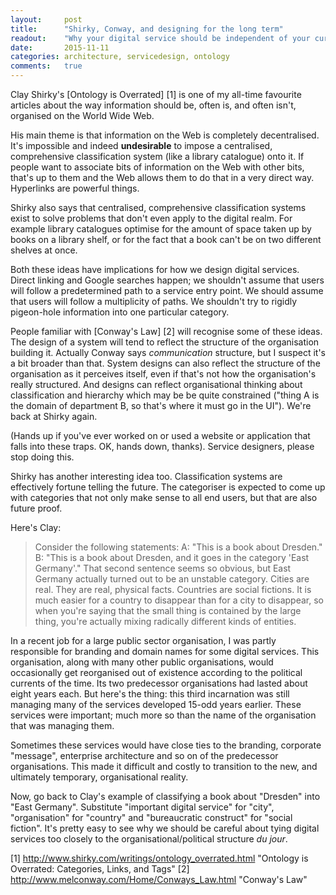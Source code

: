 ```yaml
---
layout:     post
title:      "Shirky, Conway, and designing for the long term"
readout:    "Why your digital service should be independent of your current temporary organisational reality"
date:       2015-11-11
categories: architecture, servicedesign, ontology
comments:   true
---
```


Clay Shirky's [Ontology is Overrated] [1] is one of my all-time favourite articles about the way information should be, often is, and often isn't, organised on the World Wide Web.

His main theme is that information on the Web is completely decentralised. It's impossible and indeed **undesirable** to impose a centralised, comprehensive classification system (like a library catalogue) onto it. If people want to associate bits of information on the Web with other bits, that's up to them and the Web allows them to do that in a very direct way. Hyperlinks are powerful things.

Shirky also says that centralised, comprehensive classification systems exist to solve problems that don't even apply to the digital realm. For example library catalogues optimise for the amount of space taken up by books on a library shelf, or for the fact that a book can't be on two different shelves at once.

Both these ideas have implications for how we design digital services. Direct linking and Google searches happen; we shouldn't assume that users will follow a predetermined path to a service entry point. We should assume that users will follow a multiplicity of paths. We shouldn't try to rigidly pigeon-hole information into one particular category.

People familiar with [Conway's Law] [2] will recognise some of these ideas. The design of a system will tend to reflect the structure of the organisation building it. Actually Conway says *communication* structure, but I suspect it's a bit broader than that. System designs can also reflect the structure of the organisation as it perceives itself, even if that's not how the organisation's really structured. And designs can reflect organisational thinking about classification and hierarchy which may be be quite constrained ("thing A is the domain of department B, so that's where it must go in the UI"). We're back at Shirky again.

(Hands up if you've ever worked on or used a website or application that falls into these traps. OK, hands down, thanks). Service designers, please stop doing this.

Shirky has another interesting idea too. Classification systems are effectively fortune telling the future. The categoriser is expected to come up with categories that not only make sense to all end users, but that are also future proof.

Here's Clay:

> Consider the following statements:
>   A: "This is a book about Dresden."
>   B: "This is a book about Dresden, and it goes in the category 'East Germany'." 
> That second sentence seems so obvious, but East Germany actually turned out to be an unstable category. Cities are real. They are real, physical facts. Countries are social fictions. It is much easier for a country to disappear than for a city to disappear, so when you're saying that the small thing is contained by the large thing, you're actually mixing radically  different kinds of entities.

In a recent job for a large public sector organisation, I was partly responsible for branding and domain names for some digital services. This organisation, along with many other public organisations, would occasionally get reorganised out of existence according to the political currents of the time. Its two predecessor organisations had lasted about eight years each. But here's the thing: this third incarnation was still managing many of the services developed 15-odd years earlier. These services were important; much more so than the name of the organisation that was managing them.

Sometimes these services would have close ties to the branding, corporate "message", enterprise architecture and so on of the predecessor organisations. This made it difficult and costly to transition to the new, and ultimately temporary, organisational reality.

Now, go back to Clay's example of classifying a book about "Dresden" into "East Germany". Substitute "important digital service" for "city", "organisation" for "country" and "bureaucratic construct" for "social fiction". It's pretty easy to see why we should be careful about tying digital services too closely to the organisational/political structure *du jour*.

[1] http://www.shirky.com/writings/ontology_overrated.html "Ontology is Overrated: Categories, Links, and Tags"
[2] http://www.melconway.com/Home/Conways_Law.html         "Conway's Law"